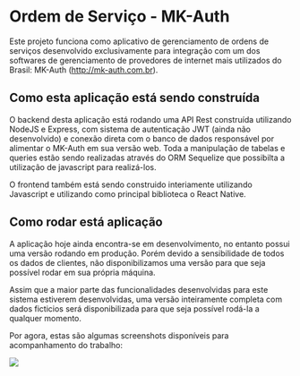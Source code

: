# Ordem de Serviço - MK-Auth 
Este projeto funciona como aplicativo de gerenciamento de ordens de serviços desenvolvido exclusivamente para integração com um dos softwares de gerenciamento de provedores de internet mais utilizados do Brasil: MK-Auth (http://mk-auth.com.br).

## Como esta aplicação está sendo construída
O backend desta aplicação está rodando uma API Rest construída utilizando NodeJS e Express, com sistema de autenticação JWT (ainda não desenvolvido) e conexão direta com o banco de dados responsável por alimentar o MK-Auth em sua versão web. Toda a manipulação de tabelas e queries estão sendo realizadas através do ORM Sequelize que possibilta a utilização de javascript para realizá-los.

O frontend também está sendo construido interiamente utilizando Javascript e utilizando como principal biblioteca o React Native.

## Como rodar está aplicação
A aplicação hoje ainda encontra-se em desenvolvimento, no entanto possui uma versão rodando em produção. Porém devido a sensibilidade de todos os dados de clientes, não disponibilizamos uma versão para que seja possível rodar em sua própria máquina.

Assim que a maior parte das funcionalidades desenvolvidas para este sistema estiverem desenvolvidas, uma versão inteiramente completa com dados ficticios será disponibilizada para que seja possível rodá-la a qualquer momento.

Por agora, estas são algumas screenshots disponíveis para acompanhamento do trabalho:

<img src="https://user-images.githubusercontent.com/55609083/80551740-7f2b5c00-8992-11ea-82f5-1651bbe04808.JPG"/>


